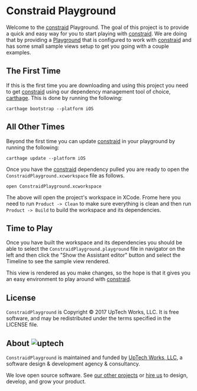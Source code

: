 # Constraid Playground

Welcome to the [constraid][] Playground. The goal of this project is to provide a quick and
easy way for you to start playing with [constraid][]. We are doing that by providing a
[Playground][] that is configured to work with [constraid][] and has some small sample views
setup to get you going with a couple examples.


## The First Time

If this is the first time you are downloading and using this project you need to get
[constraid][] using our dependency management tool of choice, [carthage][]. This is done by
running the following:

```
carthage bootstrap --platform iOS
```

## All Other Times

Beyond the first time you can update [constraid][] in your playground by running the
following:

```
carthage update --platform iOS
```

Once you have the [constraid][] dependency pulled you are ready to open the
`ConstraidPlayground.xcworkspace` file as follows.

```
open ConstraidPlayground.xcworkspace
```

The above will open the project's workspace in XCode. Frome here you need to run `Product ->
Clean` to make sure everything is clean and then run `Product -> Build` to build the
workspace and its dependencies.

## Time to Play

Once you have built the workspace and its dependencies you should be able to select the
`ConstraidPlayground.playground` file in navigator on the left and then click the "Show the
Assistant editor" button and select the Timeline to see the sample view rendered.

This view is rendered as you make changes, so the hope is that it gives you an easy
environment to play around with [constraid][].

## License

`ConstraidPlayground` is Copyright © 2017 UpTech Works, LLC. It is free software, and
may be redistributed under the terms specified in the LICENSE file.

## About ![uptech](http://upte.ch/img/logo.png)

`ConstraidPlayground` is maintained and funded by [UpTech Works, LLC][uptech], a
software design & development agency & consultancy.

We love open source software. See [our other projects][community] or
[hire us][hire] to design, develop, and grow your product.

[constraid]: https://github.com/uptech/constraid
[carthage]: https://github.com/Carthage/Carthage
[Playground]: https://developer.apple.com/swift/blog/?id=35
[community]: https://github.com/uptech
[hire]: http://upte.ch
[uptech]: http://upte.ch
